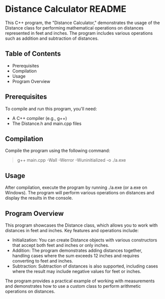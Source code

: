 # Distance Calculator README
This C++ program, the "Distance Calculator," demonstrates the usage of the Distance class for performing mathematical operations on distances represented in feet and inches. The program includes various operations such as addition and subtraction of distances.

## Table of Contents
- Prerequisites
- Compilation
- Usage
- Program Overview

## Prerequisites
To compile and run this program, you'll need:

- A C++ compiler (e.g., g++)
- The Distance.h and main.cpp files

## Compilation
Compile the program using the following command:

>	g++ main.cpp -Wall -Werror -Wuninitialized -o ./a.exe

## Usage
After compilation, execute the program by running ./a.exe (or a.exe on Windows). The program will perform various operations on distances and display the results in the console.

## Program Overview
This program showcases the Distance class, which allows you to work with distances in feet and inches. Key features and operations include:
- Initialization: You can create Distance objects with various constructors that accept both feet and inches or only inches.
- Addition: The program demonstrates adding distances together, handling cases where the sum exceeds 12 inches and requires converting to feet and inches.
- Subtraction: Subtraction of distances is also supported, including cases where the result may include negative values for feet or inches.

The program provides a practical example of working with measurements and demonstrates how to use a custom class to perform arithmetic operations on distances.